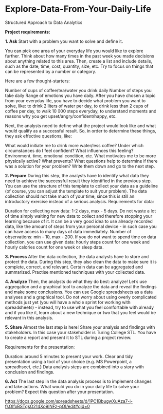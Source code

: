 # Explore-Data-From-Your-Daily-Life
Structured Approach to Data Analytics

**Project requirements:**

**1. Ask**
Start with a problem you want to solve and define it.

You can pick one area of your everyday life you would like to explore further. Think about how many times in the past week you made decisions about anything related to this area. Then, create a list and include details, such as the date, time, cost, quantity, size, etc. Try to focus on things that can be represented by a number or category.

Here are a few thought-starters:

Number of cups of coffee/tea/water you drink daily
Number of steps you take daily
Range of emotions you have daily.
After you have chosen a topic from your everyday life, you have to decide what problem you want to solve, like: to drink 2 liters of water per day, to drink less than 2 cups of coffee per day, to walk 10 000 steps everyday, to understand moments and reasons why you get upset/angry/confident/happy, etc.

Next, the analysts need to define what the project would look like and what would qualify as a successful result. So, in order to determine these things, they ask effective questions, like:

What would initiate me to drink more water/less coffee?
Under which circumstances do I feel confident? What influences this feeling? Environment, time, emotional condition, etc.
What motivates me to be more physically active? What prevents?
What questions help to determine if there was a solution for your problem? Write them down and go to the next step.

**2. Prepare**
During this step, the analysts have to identify what data they need to achieve the successful result they identified in the previous step. You can use the structure of this template to collect your data as a guideline (of course, you can adjust the template to suit your problem). The data collection should not take much of your time, since this is still an introductory exercise instead of a serious analysis. Requirements for data:

Duration for collecting new data: 1-2 days, max - 5 days. Do not waste a lot of time simply waiting for new data to collect and therefore stopping your learning because of it. It can be a very good idea to use already recorded data, like the amount of steps from your personal device - in such case you can have access to many days of data immediately.
Number of observations: min - 10, max - 200.
If you do not want to spend time on data collection, you can use given data: hourly steps count for one week and hourly calories count for one week or sleep data.

**3. Process**
After the data collection, the data analysts have to store and protect the data. During this step, they also clean the data to make sure it is complete, correct, and relevant. Certain data can be aggregated and summarized. Practise mentioned techniques with your collected data.

**4. Analyze**
Then, the analysts do what they do best: analyze! Let’s use aggregation and a graphical tool to analyze the data and reveal the findings and make some conclusions. You can use Google spreadsheets as a data analyses and a graphical tool. Do not worry about using overly complicated methods just yet (you will have a whole sprint for working with spreadsheets) - instead, try to use what you feel comfortable with already and if you like it, learn about a new technique or two that you feel would be relevant in this analysis.

**5. Share**
Almost the last step is here! Share your analysis and findings with stakeholders. In this case your stakeholder is Turing College STL. You have to create a report and present it to STL during a project review.

Requirements for the presentation:

Duration: around 5 minutes to present your work.
Clear and tidy presentation using a tool of your choice (e.g. MS Powerpoint, a spreadhseet, etc.)
Data analysis steps are combined into a story with conclusion and findings.

**6. Act**
The last step in the data analysis process is to implement changes and take actions. What would you do in your daily life to solve your problem? Expect this question after your presentation.

https://docs.google.com/spreadsheets/d/1PC1BbugwXuAza7-j-fsOIfxBSTgsO214Xo9INFz-pOI/edit#gid=0
